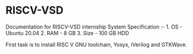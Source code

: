 # RISCV-VSD
Documentation for RISCV-VSD internship
System Specification :- 
    1. OS - Ubuntu 20.04 
    2. RAM - 8 GB
    3. Size - 100 GB HDD



First task is to install RISC V GNU toolchain, Yosys, iVerilog and GTKWave.